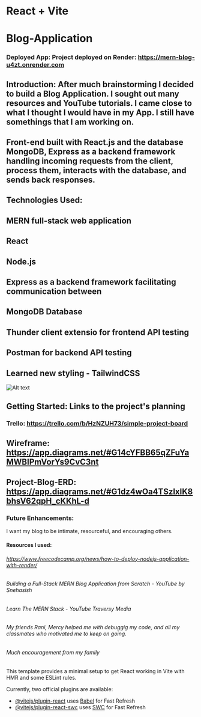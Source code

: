 # React + Vite

#  Blog-Application


### Deployed App: Project deployed on Render:   https://mern-blog-u4zt.onrender.com


## Introduction: After much brainstorming I decided to build a Blog Application. I sought out many resources and YouTube tutorials. I came close to what I thought I would have in my App. I still have somethings that I am working on. 


## Front-end built with React.js and the database MongoDB, Express as a backend framework handling incoming requests from the client, process them, interacts with the database, and sends back responses.
## 



## Technologies Used:

## MERN full-stack web application
## React
## Node.js
## Express as a backend framework facilitating communication between 
## MongoDB Database
## Thunder client extensio for frontend API testing
## Postman for backend API testing
## Learned new styling - TailwindCSS
 

![Alt text]()


## Getting Started: Links to the project's planning


### Trello:     https://trello.com/b/HzNZUH73/simple-project-board



## Wireframe:  https://app.diagrams.net/#G14cYFBB65qZFuYaMWBIPmVorYs9CvC3nt

## Project-Blog-ERD:  https://app.diagrams.net/#G1dz4wOa4TSzIxIK8bhsV62qpH_cKKhL-d


### Future Enhancements: 

I want my blog to be intimate, resourceful, and encouraging others. 



#### Resources I used:

###### https://www.freecodecamp.org/news/how-to-deploy-nodejs-application-with-render/
###### Building a Full-Stack MERN Blog Application from Scratch - YouTube by Snehasish
###### Learn The MERN Stack - YouTube Traversy Media
###### My friends Rani, Mercy helped me with debuggig my code, and all my classmates who motivated me to keep on going.
###### Much encouragement from my family



This template provides a minimal setup to get React working in Vite with HMR and some ESLint rules.

Currently, two official plugins are available:

- [@vitejs/plugin-react](https://github.com/vitejs/vite-plugin-react/blob/main/packages/plugin-react/README.md) uses [Babel](https://babeljs.io/) for Fast Refresh
- [@vitejs/plugin-react-swc](https://github.com/vitejs/vite-plugin-react-swc) uses [SWC](https://swc.rs/) for Fast Refresh
